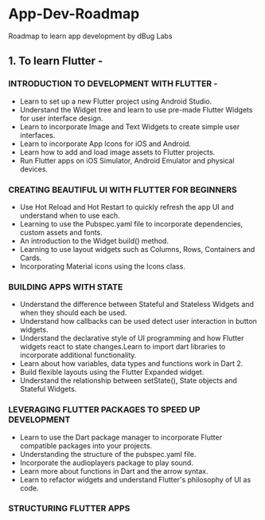 # App-Dev-Roadmap

Roadmap to learn app development by dBug Labs

## 1. To learn Flutter -
### INTRODUCTION TO DEVELOPMENT WITH FLUTTER -
* Learn to set up a new Flutter project using Android Studio.
* Understand the Widget tree and learn to use pre-made Flutter Widgets for user interface design.
* Learn to incorporate Image and Text Widgets to create simple user interfaces.
* Learn to incorporate App Icons for iOS and Android.
* Learn how to add and load image assets to Flutter projects.
* Run Flutter apps on iOS Simulator, Android Emulator and physical devices.

### CREATING BEAUTIFUL UI WITH FLUTTER FOR BEGINNERS
* Use Hot Reload and Hot Restart to quickly refresh the app UI and understand when to use each.
* Learning to use the Pubspec.yaml file to incorporate dependencies, custom assets and fonts.
* An introduction to the Widget build() method.
* Learning to use layout widgets such as Columns, Rows, Containers and Cards.
* Incorporating Material icons using the Icons class.

### BUILDING APPS WITH STATE
* Understand the difference between Stateful and Stateless Widgets and when they should each be used.
* Understand how callbacks can be used detect user interaction in button widgets.
* Understand the declarative style of UI programming and how Flutter widgets react to state changes.Learn to import dart libraries to incorporate additional functionality.
* Learn about how variables, data types and functions work in Dart 2.
* Build flexible layouts using the Flutter Expanded widget.
* Understand the relationship between setState(), State objects and Stateful Widgets.

### LEVERAGING FLUTTER PACKAGES TO SPEED UP DEVELOPMENT
* Learn to use the Dart package manager to incorporate Flutter compatible packages into your projects.
* Understanding the structure of the pubspec.yaml file.
* Incorporate the audioplayers package to play sound.
* Learn more about functions in Dart and the arrow syntax.
* Learn to refactor widgets and understand Flutter's philosophy of UI as code.

### STRUCTURING FLUTTER APPS

